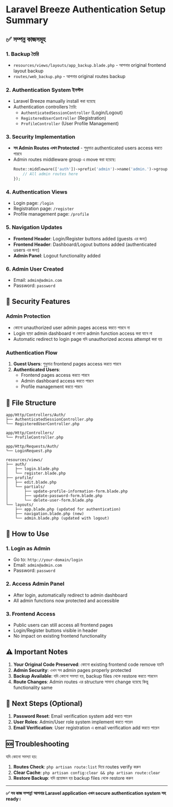# Laravel Breeze Authentication Setup Summary

## ✅ সম্পন্ন কাজসমূহ

### 1. **Backup তৈরি**
- `resources/views/layouts/app_backup.blade.php` - আপনার original frontend layout backup
- `routes/web_backup.php` - আপনার original routes backup

### 2. **Authentication System ইনস্টল**
- Laravel Breeze manually install করা হয়েছে
- Authentication controllers তৈরি:
  - `AuthenticatedSessionController` (Login/Logout)
  - `RegisteredUserController` (Registration)
  - `ProfileController` (User Profile Management)

### 3. **Security Implementation**
- **সব Admin Routes এখন Protected** - শুধুমাত্র authenticated users access করতে পারবে
- Admin routes middleware group এ move করা হয়েছে:
  ```php
  Route::middleware(['auth'])->prefix('admin')->name('admin.')->group(function () {
      // All admin routes here
  });
  ```

### 4. **Authentication Views**
- Login page: `/login`
- Registration page: `/register`
- Profile management page: `/profile`

### 5. **Navigation Updates**
- **Frontend Header**: Login/Register buttons added (guests এর জন্য)
- **Frontend Header**: Dashboard/Logout buttons added (authenticated users এর জন্য)
- **Admin Panel**: Logout functionality added

### 6. **Admin User Created**
- Email: `admin@admin.com`
- Password: `password`

## 🔐 Security Features

### Admin Protection
- কোনো unauthorized user admin pages access করতে পারবে না
- Login ছাড়া admin dashboard বা কোনো admin function access করা যাবে না
- Automatic redirect to login page যদি unauthorized access attempt করা হয়

### Authentication Flow
1. **Guest Users**: শুধুমাত্র frontend pages access করতে পারবে
2. **Authenticated Users**: 
   - Frontend pages access করতে পারবে
   - Admin dashboard access করতে পারবে
   - Profile management করতে পারবে

## 📁 File Structure

```
app/Http/Controllers/Auth/
├── AuthenticatedSessionController.php
└── RegisteredUserController.php

app/Http/Controllers/
└── ProfileController.php

app/Http/Requests/Auth/
└── LoginRequest.php

resources/views/
├── auth/
│   ├── login.blade.php
│   └── register.blade.php
├── profile/
│   ├── edit.blade.php
│   └── partials/
│       ├── update-profile-information-form.blade.php
│       ├── update-password-form.blade.php
│       └── delete-user-form.blade.php
└── layouts/
    ├── app.blade.php (updated for authentication)
    ├── navigation.blade.php (new)
    └── admin.blade.php (updated with logout)
```

## 🚀 How to Use

### 1. **Login as Admin**
- Go to: `http://your-domain/login`
- Email: `admin@admin.com`
- Password: `password`

### 2. **Access Admin Panel**
- After login, automatically redirect to admin dashboard
- All admin functions now protected and accessible

### 3. **Frontend Access**
- Public users can still access all frontend pages
- Login/Register buttons visible in header
- No impact on existing frontend functionality

## ⚠️ Important Notes

1. **Your Original Code Preserved**: কোনো existing frontend code remove হয়নি
2. **Admin Security**: এখন সব admin pages properly protected
3. **Backup Available**: যদি কোনো সমস্যা হয়, backup files থেকে restore করতে পারবেন
4. **Route Changes**: Admin routes এর structure সামান্য change হয়েছে কিন্তু functionality same

## 🔧 Next Steps (Optional)

1. **Password Reset**: Email verification system add করতে পারেন
2. **User Roles**: Admin/User role system implement করতে পারেন
3. **Email Verification**: User registration এ email verification add করতে পারেন

## 🆘 Troubleshooting

যদি কোনো সমস্যা হয়:

1. **Routes Check**: `php artisan route:list` দিয়ে routes verify করুন
2. **Clear Cache**: `php artisan config:clear && php artisan route:clear`
3. **Restore Backup**: যদি প্রয়োজন হয় backup files থেকে restore করুন

---

**✅ সব কাজ সম্পন্ন! আপনার Laravel application এখন secure authentication system সহ ready।**
